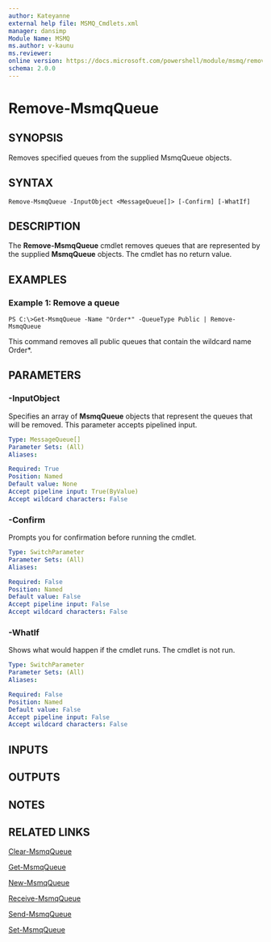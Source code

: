 ```yaml
---
author: Kateyanne
external help file: MSMQ_Cmdlets.xml
manager: dansimp
Module Name: MSMQ
ms.author: v-kaunu
ms.reviewer: 
online version: https://docs.microsoft.com/powershell/module/msmq/remove-msmqqueue?view=windowsserver2012-ps&wt.mc_id=ps-gethelp
schema: 2.0.0
---
```


# Remove-MsmqQueue

## SYNOPSIS
Removes specified queues from the supplied MsmqQueue objects.

## SYNTAX

```
Remove-MsmqQueue -InputObject <MessageQueue[]> [-Confirm] [-WhatIf]
```

## DESCRIPTION
The **Remove-MsmqQueue** cmdlet removes queues that are represented by the supplied **MsmqQueue** objects.
The cmdlet has no return value.

## EXAMPLES

### Example 1: Remove a queue
```
PS C:\>Get-MsmqQueue -Name "Order*" -QueueType Public | Remove-MsmqQueue
```

This command removes all public queues that contain the wildcard name Order*.

## PARAMETERS

### -InputObject
Specifies an array of **MsmqQueue** objects that represent the queues that will be removed.
This parameter accepts pipelined input.

```yaml
Type: MessageQueue[]
Parameter Sets: (All)
Aliases: 

Required: True
Position: Named
Default value: None
Accept pipeline input: True(ByValue)
Accept wildcard characters: False
```

### -Confirm
Prompts you for confirmation before running the cmdlet.

```yaml
Type: SwitchParameter
Parameter Sets: (All)
Aliases: 

Required: False
Position: Named
Default value: False
Accept pipeline input: False
Accept wildcard characters: False
```

### -WhatIf
Shows what would happen if the cmdlet runs.
The cmdlet is not run.

```yaml
Type: SwitchParameter
Parameter Sets: (All)
Aliases: 

Required: False
Position: Named
Default value: False
Accept pipeline input: False
Accept wildcard characters: False
```

## INPUTS

## OUTPUTS

## NOTES

## RELATED LINKS

[Clear-MsmqQueue](./Clear-MsmqQueue.md)

[Get-MsmqQueue](./Get-MsmqQueue.md)

[New-MsmqQueue](./New-MsmqQueue.md)

[Receive-MsmqQueue](./Receive-MsmqQueue.md)

[Send-MsmqQueue](./Send-MsmqQueue.md)

[Set-MsmqQueue](./Set-MsmqQueue.md)

